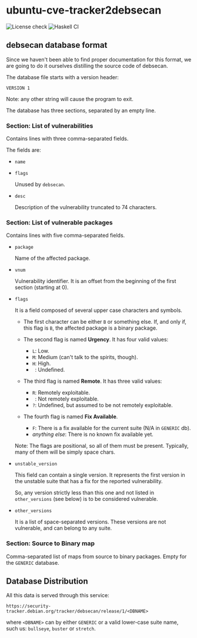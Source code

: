 # ubuntu-cve-tracker2debsecan

![License check](https://github.com/nilp0inter/ubuntu-cve-tracker2debsecan/workflows/License%20check/badge.svg)
![Haskell CI](https://github.com/nilp0inter/ubuntu-cve-tracker2debsecan/workflows/Haskell%20CI/badge.svg)

## debsecan database format

Since we haven't been able to find proper documentation for this format,
we are going to do it ourselves distilling the source code of debsecan.


The database file starts with a version header:

```
VERSION 1
```

Note: any other string will cause the program to exit.

The database has three sections, separated by an empty line.


### Section: List of vulnerabilities

Contains lines with three comma-separated fields.

The fields are:

* `name`

* `flags`

  Unused by `debsecan`.

* `desc`

  Description of the vulnerability truncated to 74 characters.


### Section: List of vulnerable packages

Contains lines with five comma-separated fields.

* `package`

  Name of the affected package.

* `vnum`

  Vulnerability identifier.  It is an offset from the beginning of the first
  section (starting at 0).

* `flags`

  It is a field composed of several upper case characters and symbols.

  * The first character can be either `B` or something else.  If, and only if,
    this flag is `B`, the affected package is a binary package.

  * The second flag is named **Urgency**.  It has four valid values:
    - `L`: Low.
    - `M`: Medium (can't talk to the spirits, though).
    - `H`: High.
    - ` `: Undefined.

  * The third flag is named **Remote**. It has three valid values:
    - `R`: Remotely exploitable.
    - ` `: Not remotely exploitable.
    - `?`: Undefined, but assumed to be not remotely exploitable.

  * The fourth flag is named **Fix Available**.
    - `F`: There is a fix available for the current suite (N/A in `GENERIC` db).
    - *anything else*: There is no known fix available yet.

  Note: The flags are positional, so all of them must be present.  Typically,
  many of them will be simply space chars.


* `unstable_version`

  This field can contain a single version.  It represents the first version in
  the unstable suite that has a fix for the reported vulnerability.

  So, any version strictly less than this one and not listed in `other_versions`
  (see below) is to be considered vulnerable.


* `other_versions`

  It is a list of space-separated versions.  These versions are not vulnerable,
  and can belong to any suite.


### Section: Source to Binary map

Comma-separated list of maps from source to binary packages.  Empty for the
`GENERIC` database.


## Database Distribution

All this data is served through this service:

```
https://security-tracker.debian.org/tracker/debsecan/release/1/<DBNAME>
```

where `<DBNAME>` can by either `GENERIC` or a valid lower-case suite name, such
us: `bullseye`, `buster` or `stretch`.
